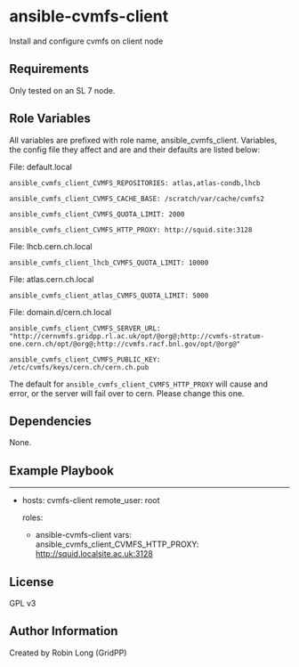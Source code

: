 # ansible-cvmfs-client
Install and configure cvmfs on client node

Requirements
------------

Only tested on an SL 7 node.


Role Variables
------------

All variables are prefixed with role name, ansible_cvmfs_client. Variables, the config file they affect and are and their defaults are listed below:


File: default.local

`ansible_cvmfs_client_CVMFS_REPOSITORIES: atlas,atlas-condb,lhcb`

`ansible_cvmfs_client_CVMFS_CACHE_BASE: /scratch/var/cache/cvmfs2`

`ansible_cvmfs_client_CVMFS_QUOTA_LIMIT: 2000`

`ansible_cvmfs_client_CVMFS_HTTP_PROXY: http://squid.site:3128`


File: lhcb.cern.ch.local

`ansible_cvmfs_client_lhcb_CVMFS_QUOTA_LIMIT: 10000`

File: atlas.cern.ch.local

`ansible_cvmfs_client_atlas_CVMFS_QUOTA_LIMIT: 5000`


File: domain.d/cern.ch.local

`ansible_cvmfs_client_CVMFS_SERVER_URL: "http://cernvmfs.gridpp.rl.ac.uk/opt/@org@;http://cvmfs-stratum-one.cern.ch/opt/@org@;http://cvmfs.racf.bnl.gov/opt/@org@"`

`ansible_cvmfs_client_CVMFS_PUBLIC_KEY: /etc/cvmfs/keys/cern.ch/cern.ch.pub`


The default for `ansible_cvmfs_client_CVMFS_HTTP_PROXY` will cause and error, or the server will fail over to cern.  Please change this one.


Dependencies
------------

None.


Example Playbook
----------------
---
- hosts: cvmfs-client
  remote_user: root

  roles:
    - ansible-cvmfs-client
  vars:
    ansible_cvmfs_client_CVMFS_HTTP_PROXY: http://squid.localsite.ac.uk:3128


License
-------

GPL v3

Author Information
------------------

Created by Robin Long (GridPP)